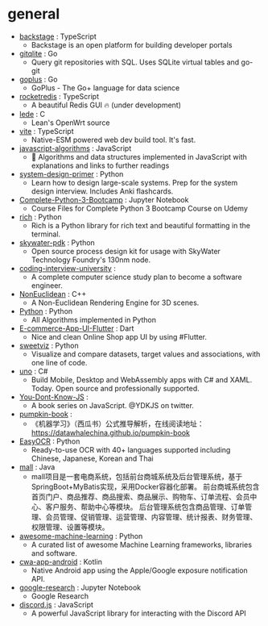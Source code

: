 # general
- [backstage](https://github.com/spotify/backstage) : TypeScript
  - Backstage is an open platform for building developer portals
- [gitqlite](https://github.com/augmentable-dev/gitqlite) : Go
  - Query git repositories with SQL. Uses SQLite virtual tables and go-git
- [goplus](https://github.com/qiniu/goplus) : Go
  - GoPlus - The Go+ language for data science
- [rocketredis](https://github.com/diego3g/rocketredis) : TypeScript
  - A beautiful Redis GUI 🔥 (under development)
- [lede](https://github.com/coolsnowwolf/lede) : C
  - Lean's OpenWrt source
- [vite](https://github.com/vitejs/vite) : TypeScript
  - Native-ESM powered web dev build tool. It's fast.
- [javascript-algorithms](https://github.com/trekhleb/javascript-algorithms) : JavaScript
  - 📝 Algorithms and data structures implemented in JavaScript with explanations and links to further readings
- [system-design-primer](https://github.com/donnemartin/system-design-primer) : Python
  - Learn how to design large-scale systems. Prep for the system design interview. Includes Anki flashcards.
- [Complete-Python-3-Bootcamp](https://github.com/Pierian-Data/Complete-Python-3-Bootcamp) : Jupyter Notebook
  - Course Files for Complete Python 3 Bootcamp Course on Udemy
- [rich](https://github.com/willmcgugan/rich) : Python
  - Rich is a Python library for rich text and beautiful formatting in the terminal.
- [skywater-pdk](https://github.com/google/skywater-pdk) : Python
  - Open source process design kit for usage with SkyWater Technology Foundry's 130nm node.
- [coding-interview-university](https://github.com/jwasham/coding-interview-university) : 
  - A complete computer science study plan to become a software engineer.
- [NonEuclidean](https://github.com/HackerPoet/NonEuclidean) : C++
  - A Non-Euclidean Rendering Engine for 3D scenes.
- [Python](https://github.com/TheAlgorithms/Python) : Python
  - All Algorithms implemented in Python
- [E-commerce-App-UI-Flutter](https://github.com/abuanwar072/E-commerce-App-UI-Flutter) : Dart
  - Nice and clean Online Shop app UI by using #Flutter.
- [sweetviz](https://github.com/fbdesignpro/sweetviz) : Python
  - Visualize and compare datasets, target values and associations, with one line of code.
- [uno](https://github.com/unoplatform/uno) : C#
  - Build Mobile, Desktop and WebAssembly apps with C# and XAML. Today. Open source and professionally supported.
- [You-Dont-Know-JS](https://github.com/getify/You-Dont-Know-JS) : 
  - A book series on JavaScript. @YDKJS on twitter.
- [pumpkin-book](https://github.com/datawhalechina/pumpkin-book) : 
  - 《机器学习》（西瓜书）公式推导解析，在线阅读地址：https://datawhalechina.github.io/pumpkin-book
- [EasyOCR](https://github.com/JaidedAI/EasyOCR) : Python
  - Ready-to-use OCR with 40+ languages supported including Chinese, Japanese, Korean and Thai
- [mall](https://github.com/macrozheng/mall) : Java
  - mall项目是一套电商系统，包括前台商城系统及后台管理系统，基于SpringBoot+MyBatis实现，采用Docker容器化部署。 前台商城系统包含首页门户、商品推荐、商品搜索、商品展示、购物车、订单流程、会员中心、客户服务、帮助中心等模块。 后台管理系统包含商品管理、订单管理、会员管理、促销管理、运营管理、内容管理、统计报表、财务管理、权限管理、设置等模块。
- [awesome-machine-learning](https://github.com/josephmisiti/awesome-machine-learning) : Python
  - A curated list of awesome Machine Learning frameworks, libraries and software.
- [cwa-app-android](https://github.com/corona-warn-app/cwa-app-android) : Kotlin
  - Native Android app using the Apple/Google exposure notification API.
- [google-research](https://github.com/google-research/google-research) : Jupyter Notebook
  - Google Research
- [discord.js](https://github.com/discordjs/discord.js) : JavaScript
  - A powerful JavaScript library for interacting with the Discord API

